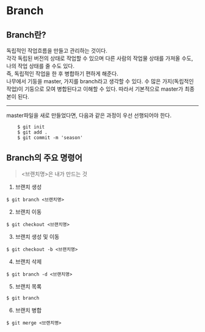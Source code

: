 # Branch
## Branch란?
독립적인 작업흐름을 만들고 관리하는 것이다.  
각각 독립된 버전의 상태로 작업할 수 있으며 다른 사람의 작업물 상태를 가져올 수도, 나의 작업 상태를 줄 수도 있다.   
즉, 독립적인 작업을 한 후 병합하기 편하게 해준다.  
나무에서 기둥을 master, 가지를 branch라고 생각할 수 있다. 수 많은 가지(독립적인 작업)이 기둥으로 모여 병합된다고 이해할 수 있다.  따라서 기본적으로 master가 최종본이 된다.

---
master파일을 새로 만들었다면, 다음과 같은 과정이 우선 선행되어야 한다.  

        $ git init
        $ git add .
        $ git commit -m 'season'

## Branch의 주요 명령어  
> <브랜치명>은 내가 만드는 것  

1. 브랜치 생성  
```
$ git branch <브랜치명>
```
2. 브랜치 이동  
```
$ git checkout <브랜치명>
```
3. 브랜치 생성 및 이동  
```
$ git checkout -b <브랜치명>
```
4. 브랜치 삭제  
```
$ git branch -d <브랜치명>
```
5. 브랜치 목록  
```
$ git branch 
```
6. 브랜치 병합    
```
$ git merge <브랜치명>
```

